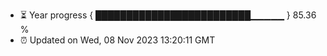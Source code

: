 - ⏳ Year progress { █████████████████████████▁▁▁▁▁ } 85.36 %
- ⏰ Updated on Wed, 08 Nov 2023 13:20:11 GMT

